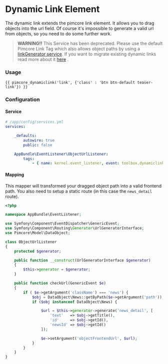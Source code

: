 # Dynamic Link Element
The dynamic link extends the pimcore link element. It allows you to drag objects into the url field.
Of course it's impossible to generate a valid url from objects, so you need to do some further work.

> **WARNING!!** This Service has been deprecated.
> Please use the default Pimcore Link Tag which also allows object paths by using a [linkGenerator service](https://pimcore.com/docs/5.x/Development_Documentation/Objects/Object_Classes/Class_Settings/Link_Generator.html).
> If you want to migrate existing dynamic links read more about it [here](./70_ConfigurationFlags.md#use_dynamic_links-flag) .

### Usage

```twig
{{ pimcore_dynamiclink('link', {'class' : 'btn btn-default teaser-link'}) }}
```
### Configuration 

#### Service
```yaml
# /app/config/services.yml
services:

    _defaults:
        autowire: true
        public: false

    AppBundle\EventListener\ObjectUrlListener:
        tags:
            - { name: kernel.event_listener, event: toolbox.dynamiclink.object.url, method: checkUrl }
```

#### Mapping

This mapper will transformed your dragged object path into a valid frontend path. 
You also need to setup a static route (in this case the `news_detail` route).

```php
<?php

namespace AppBundle\EventListener;

use Symfony\Component\EventDispatcher\GenericEvent;
use Symfony\Component\Routing\Generator\UrlGeneratorInterface;
use Pimcore\Model\DataObject;

class ObjectUrlListener
{
    protected $generator;

    public function __construct(UrlGeneratorInterface $generator)
    {
        $this->generator = $generator;
    }

    public function checkUrl(GenericEvent $e)
    {
        if ( $e->getArgument('className') === 'news') {
            $obj = DataObject\News::getByPath($e->getArgument('path'));
            if ($obj instanceof DataObject\News) {

                $url = $this->generator->generate('news_detail', [
                    'text'   => $obj->getTitle(),
                    'id'     => $obj->getId(),
                    'newsId' => $obj->getId()
                ]);

                $e->setArgument('objectFrontendUrl', $url);
            }
        }
    }
}
```